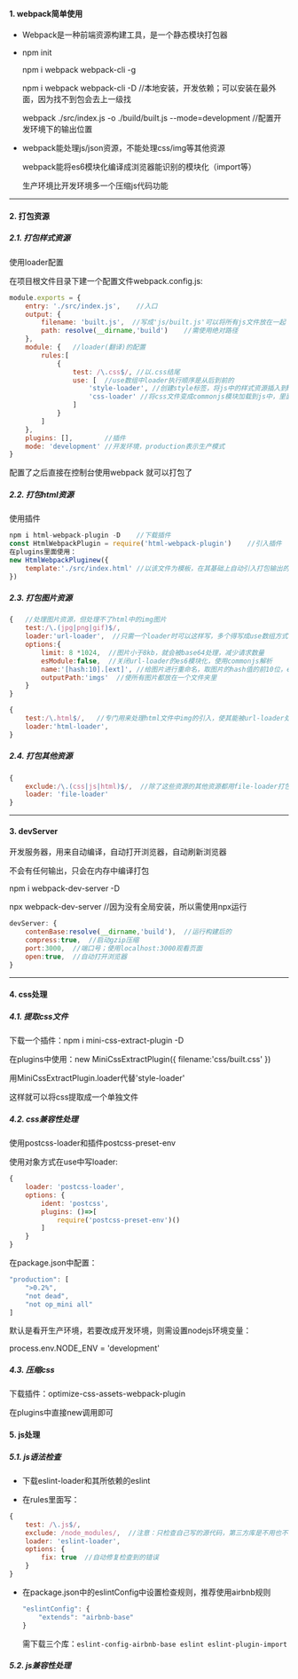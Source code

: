 #### 1. webpack简单使用

- Webpack是一种前端资源构建工具，是一个静态模块打包器

- npm init

  npm i webpack webpack-cli -g

  npm i webpack webpack-cli -D		//本地安装，开发依赖；可以安装在最外面，因为找不到包会去上一级找

  webpack ./src/index.js -o ./build/built.js --mode=development		//配置开发环境下的输出位置

- webpack能处理js/json资源，不能处理css/img等其他资源

  webpack能将es6模块化编译成浏览器能识别的模块化（import等）

  生产环境比开发环境多一个压缩js代码功能

---

#### 2. 打包资源

##### 2.1. 打包样式资源

使用loader配置

在项目根文件目录下建一个配置文件webpack.config.js:

```javascript
module.exports = {
    entry: './src/index.js',	//入口
    output: {
        filename: 'built.js',  //写成'js/built.js'可以将所有js文件放在一起
        path: resolve(__dirname,'build')	//需使用绝对路径
    },
    module: {	//loader(翻译)的配置
        rules:[	
            {
                test: /\.css$/,	//以.css结尾
                use: [	//use数组中loader执行顺序是从后到前的
                    'style-loader',	//创建style标签，将js中的样式资源插入到head中生效
                    'css-loader' //将css文件变成commonjs模块加载到js中，里面的内容是样式字符串
                ]
            }
        ]
    },
    plugins: [],		//插件
    mode: 'development'	//开发环境，production表示生产模式
}
```

配置了之后直接在控制台使用webpack 就可以打包了

##### 2.2. 打包html资源

使用插件

```javascript
npm i html-webpack-plugin -D	//下载插件
const HtmlWebpackPlugin = require('html-webpack-plugin')	//引入插件
在plugins里面使用：
new HtmlWebpackPluginew({
	template:'./src/index.html' //以该文件为模板，在其基础上自动引入打包输出的所有资源
})
```

##### 2.3. 打包图片资源

```javascript
{	//处理图片资源，但处理不了html中的img图片
	test:/\.(jpg|png|gif)$/,
    loader:'url-loader',  //只需一个loader时可以这样写，多个得写成use数组方式；需下载两个包:url-loader和其所依赖的file-loader
    options:{
        limit: 8 *1024,  //图片小于8kb，就会被base64处理，减少请求数量
        esModule:false,  //关闭url-loader的es6模块化，使用commonjs解析
        name:'[hash:10].[ext]',	//给图片进行重命名，取图片的hash值的前10位，ext为原本的后缀
        outputPath:'imgs'  //使所有图片都放在一个文件夹里
    }
}

{
    test:/\.html$/,   //专门用来处理html文件中img的引入，使其能被url-loader处理
    loader:'html-loader',
}
```

##### 2.4. 打包其他资源

```javascript
{
	exclude:/\.(css|js|html)$/,  //除了这些资源的其他资源都用file-loader打包
    loader: 'file-loader'
}
```

---

#### 3. devServer

开发服务器，用来自动编译，自动打开浏览器，自动刷新浏览器

不会有任何输出，只会在内存中编译打包

npm i webpack-dev-server -D

npx webpack-dev-server   //因为没有全局安装，所以需使用npx运行

```javascript
devServer: {
	contenBase:resolve(__dirname,'build'),  //运行构建后的
    compress:true,  //启动gzip压缩
    port:3000,  //端口号；使用localhost:3000观看页面
    open:true,  //自动打开浏览器
}
```

---

#### 4. css处理

##### 4.1. 提取css文件

下载一个插件：npm i mini-css-extract-plugin -D

在plugins中使用：new MiniCssExtractPlugin({ filename:'css/built.css' })

用MiniCssExtractPlugin.loader代替'style-loader'

这样就可以将css提取成一个单独文件

##### 4.2. css兼容性处理

使用postcss-loader和插件postcss-preset-env

使用对象方式在use中写loader:

```javascript
{
    loader: 'postcss-loader',
    options: {
        ident: 'postcss',
        plugins: ()=>[
            require('postcss-preset-env')()
        ]
    }
}
```

在package.json中配置：

```javascript
"production": [
    ">0.2%",
    "not dead",
    "not op_mini all"
]
```

默认是看开生产环境，若要改成开发环境，则需设置nodejs环境变量：

process.env.NODE_ENV = 'development'

##### 4.3. 压缩css

下载插件：optimize-css-assets-webpack-plugin

在plugins中直接new调用即可

#### 5. js处理

##### 5.1. js语法检查

- 下载eslint-loader和其所依赖的eslint

- 在rules里面写：

```javascript
{
    test: /\.js$/,
    exclude: /node_modules/,  //注意：只检查自己写的源代码，第三方库是不用也不能检查的
    loader: 'eslint-loader',
    options: {
        fix: true  //自动修复检查到的错误
    }
}
```

- 在package.json中的eslintConfig中设置检查规则，推荐使用airbnb规则

  ```javascript
  "eslintConfig": {
      "extends": "airbnb-base"
  }
  ```

  需下载三个库：`eslint-config-airbnb-base eslint eslint-plugin-import` 

##### 5.2. js兼容性处理
